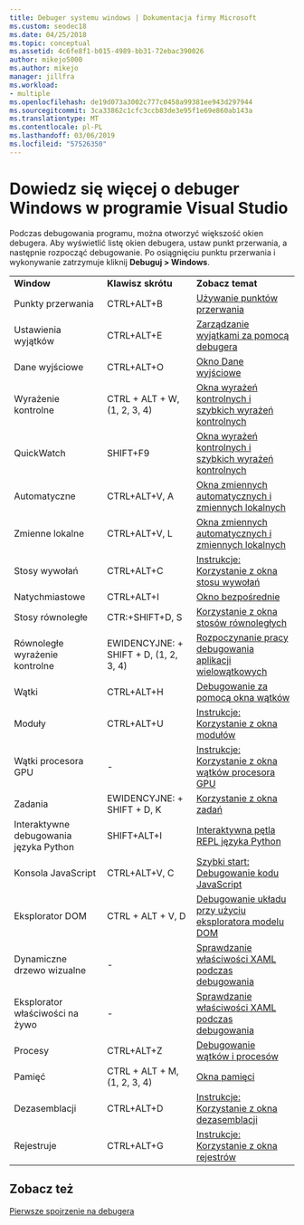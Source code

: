 ```yaml
---
title: Debuger systemu windows | Dokumentacja firmy Microsoft
ms.custom: seodec18
ms.date: 04/25/2018
ms.topic: conceptual
ms.assetid: 4c6fe8f1-b015-4989-bb31-72ebac390026
author: mikejo5000
ms.author: mikejo
manager: jillfra
ms.workload:
- multiple
ms.openlocfilehash: de19d073a3002c777c0458a99381ee943d297944
ms.sourcegitcommit: 3ca33862c1cfc3ccb83de3e95f1e69e860ab143a
ms.translationtype: MT
ms.contentlocale: pl-PL
ms.lasthandoff: 03/06/2019
ms.locfileid: "57526350"
---
```

# <a name="learn-about-debugger-windows-in-visual-studio"></a>Dowiedz się więcej o debuger Windows w programie Visual Studio

Podczas debugowania programu, można otworzyć większość okien debugera. Aby wyświetlić listę okien debugera, ustaw punkt przerwania, a następnie rozpocząć debugowanie. Po osiągnięciu punktu przerwania i wykonywanie zatrzymuje kliknij **Debuguj > Windows**.

||||
|-|-|-|
|**Window**|**Klawisz skrótu**|**Zobacz temat**|
|Punkty przerwania|CTRL+ALT+B|[Używanie punktów przerwania](../debugger/using-breakpoints.md)|
|Ustawienia wyjątków|CTRL+ALT+E|[Zarządzanie wyjątkami za pomocą debugera](../debugger/managing-exceptions-with-the-debugger.md)|
|Dane wyjściowe|CTRL+ALT+O|[Okno Dane wyjściowe](../ide/reference/output-window.md)|
|Wyrażenie kontrolne|CTRL + ALT + W, (1, 2, 3, 4)|[Okna wyrażeń kontrolnych i szybkich wyrażeń kontrolnych](../debugger/watch-and-quickwatch-windows.md)|
|QuickWatch|SHIFT+F9|[Okna wyrażeń kontrolnych i szybkich wyrażeń kontrolnych](../debugger/watch-and-quickwatch-windows.md)|
|Automatyczne|CTRL+ALT+V, A|[Okna zmiennych automatycznych i zmiennych lokalnych](../debugger/autos-and-locals-windows.md)|
|Zmienne lokalne|CTRL+ALT+V, L|[Okna zmiennych automatycznych i zmiennych lokalnych](../debugger/autos-and-locals-windows.md)|
|Stosy wywołań|CTRL+ALT+C|[Instrukcje: Korzystanie z okna stosu wywołań](../debugger/how-to-use-the-call-stack-window.md)|
|Natychmiastowe|CTRL+ALT+I|[Okno bezpośrednie](../ide/reference/immediate-window.md)|
|Stosy równoległe|CTR:+SHIFT+D, S|[Korzystanie z okna stosów równoległych](../debugger/using-the-parallel-stacks-window.md)|
|Równoległe wyrażenie kontrolne|EWIDENCYJNE: + SHIFT + D, (1, 2, 3, 4)|[Rozpoczynanie pracy debugowania aplikacji wielowątkowych](../debugger/get-started-debugging-multithreaded-apps.md)|
|Wątki|CTRL+ALT+H|[Debugowanie za pomocą okna wątków](../debugger/how-to-use-the-threads-window.md)|
|Moduły|CTRL+ALT+U|[Instrukcje: Korzystanie z okna modułów](../debugger/how-to-use-the-modules-window.md)|
|Wątki procesora GPU|-|[Instrukcje: Korzystanie z okna wątków procesora GPU](../debugger/how-to-use-the-gpu-threads-window.md)|
|Zadania|EWIDENCYJNE: + SHIFT + D, K|[Korzystanie z okna zadań](../debugger/using-the-tasks-window.md)|
|Interaktywne debugowania języka Python|SHIFT+ALT+I|[Interaktywna pętla REPL języka Python](../python/python-interactive-repl-in-visual-studio.md)|
|Konsola JavaScript|CTRL+ALT+V, C|[Szybki start: Debugowanie kodu JavaScript](../debugger/quickstart-debug-javascript-using-the-console.md)|
|Eksplorator DOM|CTRL + ALT + V, D|[Debugowanie układu przy użyciu eksploratora modelu DOM](/visualstudio/debugger/quickstart-debug-html-and-css)|
|Dynamiczne drzewo wizualne|-|[Sprawdzanie właściwości XAML podczas debugowania](../debugger/inspect-xaml-properties-while-debugging.md)|
|Eksplorator właściwości na żywo|-|[Sprawdzanie właściwości XAML podczas debugowania](../debugger/inspect-xaml-properties-while-debugging.md)|
|Procesy|CTRL+ALT+Z|[Debugowanie wątków i procesów](../debugger/debug-threads-and-processes.md)|
|Pamięć|CTRL + ALT + M, (1, 2, 3, 4)|[Okna pamięci](../debugger/memory-windows.md)|
|Dezasemblacji|CTRL+ALT+D|[Instrukcje: Korzystanie z okna dezasemblacji](../debugger/how-to-use-the-disassembly-window.md)|
|Rejestruje|CTRL+ALT+G|[Instrukcje: Korzystanie z okna rejestrów](../debugger/how-to-use-the-registers-window.md)|

## <a name="see-also"></a>Zobacz też

[Pierwsze spojrzenie na debugera](../debugger/debugger-feature-tour.md)
